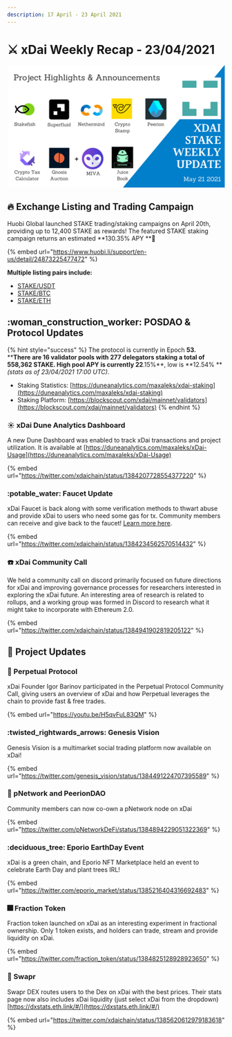 ```yaml
---
description: 17 April - 23 April 2021
---
```


# ⚔️ xDai Weekly Recap - 23/04/2021

![](../../../../.gitbook/assets/weekly-update.png)

## &#x20;:fire: Exchange Listing and Trading Campaign

Huobi Global launched STAKE trading/staking campaigns on April 20th, providing up to 12,400 STAKE as rewards!  The featured STAKE staking campaign returns an estimated **130.35% APY **:eyes:&#x20;

{% embed url="https://www.huobi.li/support/en-us/detail/24873225477472" %}

**Multiple listing pairs include:**

* [STAKE/USDT](https://www.huobi.com/en-us/exchange/stake\_usdt)
* [STAKE/BTC](https://www.huobi.com/en-us/exchange/stake\_btc)
* [STAKE/ETH](https://www.huobi.com/en-us/exchange/stake\_eth)

## :woman\_construction\_worker: POSDAO & Protocol Updates

{% hint style="success" %}
The protocol is currently in Epoch **53.**\
****There are **16** validator pools with **277** delegators staking a total of **558,362** STAKE. High pool APY is currently 22**.15%**, low is **12.54% **_(stats as of 23/04/2021 17:00 UTC)_.

* Staking Statistics: [https://duneanalytics.com/maxaleks/xdai-staking](https://duneanalytics.com/maxaleks/xdai-staking)
* Staking Platform: [https://blockscout.com/xdai/mainnet/validators](https://blockscout.com/xdai/mainnet/validators)
{% endhint %}

### :sunny: xDai Dune Analytics Dashboard

A new Dune Dashboard was enabled to track xDai transactions and project utilization. It is available at [https://duneanalytics.com/maxaleks/xDai-Usage](https://duneanalytics.com/maxaleks/xDai-Usage)

{% embed url="https://twitter.com/xdaichain/status/1384207728554377220" %}

### :potable\_water: Faucet Update

xDai Faucet is back along with some verification methods to thwart abuse and provide xDai to users who need some gas for tx. Community members can receive and give back to the faucet!  [Learn more here](../../../../for-users/get-xdai-tokens/xdai-faucet.md).

{% embed url="https://twitter.com/xdaichain/status/1384234562570514432" %}

### :telephone: xDai Community Call

We held a community call on discord primarily focused on future directions for xDai and improving governance processes for researchers interested in exploring the xDai future. An interesting area of research is related to rollups, and a working group was formed in Discord to research what it might take to incorporate with Ethereum 2.0.

{% embed url="https://twitter.com/xdaichain/status/1384941902819205122" %}

## :butterfly: Project Updates

### :calling: Perpetual Protocol

xDai Founder Igor Barinov participated in the Perpetual Protocol Community Call, giving users an overview of xDai and how Perpetual leverages the chain to provide fast & free trades.

{% embed url="https://youtu.be/H5qvFuL83QM" %}

### :twisted\_rightwards\_arrows: Genesis Vision

Genesis Vision is a multimarket social trading platform now available on xDai!

{% embed url="https://twitter.com/genesis_vision/status/1384491224707395589" %}

### :parrot: pNetwork and PeerionDAO

Community members can now co-own a pNetwork node on xDai

{% embed url="https://twitter.com/pNetworkDeFi/status/1384894229051322369" %}

### :deciduous\_tree: Eporio EarthDay Event

xDai is a green chain, and Eporio NFT Marketplace held an event to celebrate Earth Day and plant trees IRL!

{% embed url="https://twitter.com/eporio_market/status/1385216404316692483" %}

### :fireworks: Fraction Token

Fraction token launched on xDai as an interesting experiment in fractional ownership. Only 1 token exists, and holders can trade, stream and provide liquidity on xDai.

{% embed url="https://twitter.com/fraction_token/status/1384825128928923650" %}

### :swan: Swapr

Swapr DEX routes users to the Dex on xDai with the best prices. Their stats page now also includes xDai liquidity (just select xDai from the dropdown) [https://dxstats.eth.link/#/](https://dxstats.eth.link/#/)

{% embed url="https://twitter.com/xdaichain/status/1385620612979183618" %}
